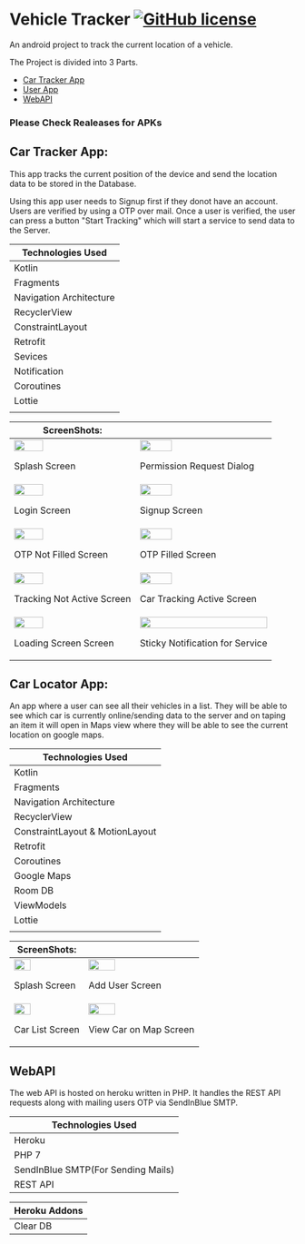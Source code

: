 # Vehicle Tracker  [![GitHub license](https://img.shields.io/github/license/NeilSayok/CarTracker)](https://github.com/NeilSayok/CarTracker/blob/master/LICENSE)

An android project to track the current location of a vehicle.

The Project is divided into 3 Parts.

- [Car Tracker App](https://github.com/NeilSayok/CarTracker/tree/CarApp)    
- [User App](https://github.com/NeilSayok/CarTracker/tree/UserApp) 
- [WebAPI](https://github.com/NeilSayok/CarTracker/tree/WebAPI)

### Please Check Realeases for APKs






## Car Tracker App:  

This app tracks the current position of the device and send the location data to be stored in the Database.

Using this app user needs to Signup first if they donot have an account. Users are verified by using a OTP over mail. Once a user is verified, the user can press a button "Start Tracking" which will start a service to send data to the Server.

|Technologies Used|
| ----------- |
|Kotlin|
|Fragments|
|Navigation Architecture|
|RecyclerView|
|ConstraintLayout|
|Retrofit|
|Sevices|
|Notification|
|Coroutines|
|Lottie|
||



|**ScreenShots:**||
| ----------- | ----------- |
|<img style="width:50%;height:auto;" src="https://i.imgur.com/OtIDvef.gif" /><br><p>Splash Screen</p>|<img style="width:50%;height:auto;" src="https://i.imgur.com/gu9J0SC.gif" /><br><p>Permission Request Dialog</p>|
|<img style="width:50%;height:auto;" src="https://i.imgur.com/npqK4LJ.jpeg" /><br><p>Login Screen</p>|<img style="width:50%;height:auto;" src="https://i.imgur.com/prYQXTe.jpeg" /><br><p>Signup Screen</p>|
|<img style="width:50%;height:auto;" src="https://i.imgur.com/cpQPlLE.jpeg" /><br><p>OTP Not Filled Screen</p>|<img style="width:50%;height:auto;" src="https://i.imgur.com/gzC2PoH.jpeg" /><br><p>OTP Filled Screen</p>|
|<img style="width:50%;height:auto;" src="https://i.imgur.com/vEJTx2b.jpeg" /><br><p>Tracking Not Active Screen</p>|<img style="width:50%;height:auto;" src="https://i.imgur.com/b5uZM8H.jpeg" /><br><p>Car Tracking Active Screen</p>|
|<img style="width:50%;height:auto;" src="https://i.imgur.com/2dCmMU0.gif" /><br><p>Loading Screen Screen</p>|<img style="width:100%;height:auto;" src="https://i.imgur.com/IktzeDm.jpeg" /><br><p>Sticky Notification for Service</p>|


## Car Locator App: 

An app where a user can see all their vehicles in a list. They will be able to see which car is currently online/sending data to the server and on taping an item it will open in Maps view where they will be able to see the current location on google maps.

|Technologies Used|
| ----------- |
|Kotlin|
|Fragments|
|Navigation Architecture|
|RecyclerView|
|ConstraintLayout & MotionLayout|
|Retrofit|
|Coroutines|
|Google Maps|
|Room DB|
|ViewModels|
|Lottie|
||


|**ScreenShots:**||
| ----------- | ----------- |
|<img style="width:50%;height:auto;" src="https://i.imgur.com/HKc6abh.gif" /><br><p>Splash Screen</p>|<img style="width:50%;height:auto;" src="https://i.imgur.com/vh6ctsN.jpeg" /><br><p>Add User Screen</p>|
|<img style="width:50%;height:auto;" src="https://i.imgur.com/iQdhNkc.jpeg" /><br><p>Car List Screen</p>|<img style="width:50%;height:auto;" src="https://i.imgur.com/JqktKdg.jpeg" /><br><p>View Car on Map Screen</p>|

## WebAPI

The web API is hosted on heroku written in PHP. It handles the REST API requests along with mailing users OTP via SendInBlue SMTP.

|Technologies Used|
| ----------- |
|Heroku|
|PHP 7|
|SendInBlue SMTP(For Sending Mails)|
|REST API|


|Heroku Addons|
| ----------- |
|Clear DB|






